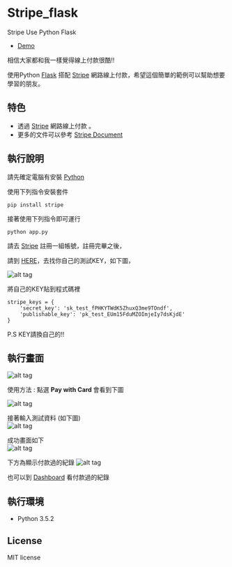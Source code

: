 # Stripe_flask
Stripe Use Python Flask 
* [Demo](https://youtu.be/GudRyyoxBRg)  
 
相信大家都和我一樣覺得線上付款很酷!!

使用Python [Flask](http://flask.pocoo.org/) 搭配 [Stripe](https://stripe.com/) 網路線上付款，希望這個簡單的範例可以幫助想要學習的朋友。

## 特色
* 透過 [Stripe](https://stripe.com/) 網路線上付款 。
* 更多的文件可以參考 [Stripe Document](https://stripe.com/docs)

## 執行說明
請先確定電腦有安裝 [Python](https://www.python.org/)

使用下列指令安裝套件
``` 
pip install stripe
```

接著使用下列指令即可運行
``` 
python app.py
```

請去 [Stripe](https://stripe.com/) 註冊一組帳號，註冊完畢之後，

請到 [HERE](https://dashboard.stripe.com/account/apikeys)，去找你自己的測試KEY，如下圖，

![alt tag](http://i.imgur.com/2yeZJYw.jpg)

將自己的KEY貼到程式碼裡 

``` 
stripe_keys = {
    'secret_key': 'sk_test_fPHKYTWdK5ZhuxQ3me9TOndf',
    'publishable_key': 'pk_test_EUm15FduMZOImjeIy7dsKjdE'
}
```

P.S KEY請換自己的!!

## 執行畫面
![alt tag](http://i.imgur.com/FdI9wZf.jpg)

使用方法 : 點選 <b> Pay with Card </b> 會看到下圖

![alt tag](http://i.imgur.com/IgfOkm7.jpg)

接著輸入測試資料 (如下圖) <br>
![alt tag](http://i.imgur.com/eu3MNfG.jpg)

成功畫面如下<br>
![alt tag](http://i.imgur.com/UsdoYDO.jpg)

下方為顯示付款過的紀錄
![alt tag](http://i.imgur.com/eVYn23b.jpg)

也可以到 [Dashboard](https://dashboard.stripe.com/test/dashboard) 看付款過的紀錄



## 執行環境
* Python 3.5.2

## License
MIT license
